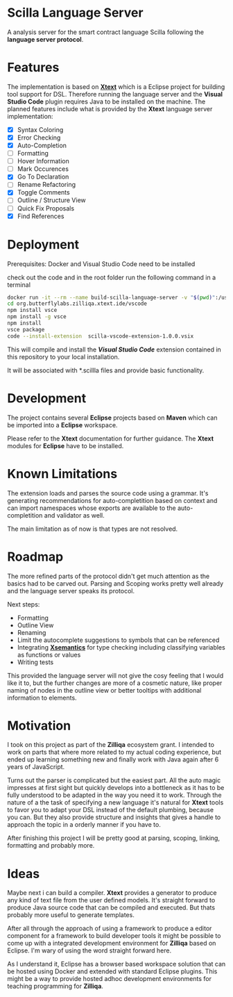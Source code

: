 # Scilla Language Server

A analysis server for the smart contract language Scilla following the **language server protocol**.

# Features

The implementation is based on [**Xtext**](https://www.eclipse.org/Xtext/) which is a Eclipse project for building tool support for DSL. Therefore running the language server and the **Visual Studio Code** plugin requires Java to be installed on the machine. The planned features include what is provided by the **Xtext** language server implementation:

 - [x] Syntax Coloring 
 - [x] Error Checking
 - [x] Auto-Completion
 - [ ] Formatting
 - [ ] Hover Information
 - [ ] Mark Occurences
 - [x] Go To Declaration
 - [ ] Rename Refactoring
 - [x] Toggle Comments
 - [ ] Outline / Structure View
 - [ ] Quick Fix Proposals
 - [x] Find References

# Deployment

Prerequisites: Docker and Visual Studio Code need to be installed

check out the code and in the root folder run the following command in a terminal

```bash
docker run -it --rm --name build-scilla-language-server -v "$(pwd)":/usr/src/scilla-base -w /usr/src/scilla-base maven:3.6-jdk-8 mvn clean package
cd org.butterflylabs.zilliqa.xtext.ide/vscode
npm install vsce
npm install -g vsce
npm install
vsce package
code --install-extension  scilla-vscode-extension-1.0.0.vsix
```

This will compile and install the ***Visual Studio Code*** extension contained in this repository to your local installation.

It will be associated with *.scillla files and provide basic functionality.


# Development

The project contains several **Eclipse** projects based on **Maven**
which can be imported into a **Eclipse** workspace. 

Please refer to the **Xtext** documentation for further guidance.
The **Xtext** modules for **Eclipse** have to be installed.

# Known Limitations

The extension loads and parses the source code using a grammar. It's
generating recommendations for auto-completition based on context and
can import namespaces whose exports are available to the
auto-completition and validator as well.

The main limitation as of now is that types are not resolved.

# Roadmap

The more refined parts of the protocol didn't get much attention as the basics had to be carved out. Parsing and Scoping works pretty well already and the language server speaks its protocol. 

Next steps:

 - Formatting
 - Outline View
 - Renaming
 - Limit the autocomplete suggestions to symbols that can be referenced
 - Integrating [**Xsemantics**](https://github.com/eclipse/xsemantics)
   for type checking including classifying variables as functions or values
 - Writing tests

This provided the language server will not give the cosy feeling that I would like it to, but the further changes are more of a cosmetic nature, like proper naming of nodes in the outline view or better tooltips with additional information to elements. 

# Motivation

I took on this project as part of the **Zilliqa** ecosystem grant. I intended to work on parts that where more related to my actual coding experience, but ended up learning something new and finally work with Java again after 6 years of JavaScript. 

Turns out the parser is complicated but the easiest part. All the auto magic impresses at first sight but quickly develops into a bottleneck as it has to be fully understood to be adapted in the way you need it to work. Through the nature of a the task of specifying a new language it's natural for **Xtext** tools to favor you to adapt your DSL instead of the default plumbing, because you can. But they also provide structure and insights that gives a handle to approach the topic in a orderly manner if you have to.

After finishing this project I will be pretty good at parsing, scoping, linking, formatting and probably more. 

# Ideas

Maybe next i can build a compiler. **Xtext** provides a generator to produce any kind of text file from the user defined models. It's straight forward to produce Java source code that can be compiled and executed. But thats probably more useful to generate templates. 

After all through the approach of using a framework to produce a editor component for a framework to build developer tools it might be possible to come up with a integrated development environment for **Zilliqa** based on Eclipse. I'm wary of using the word straight forward here. 

As I understand it, Eclipse has a browser based workspace solution that can be hosted using Docker and extended with standard Eclipse plugins. This might be a way to provide hosted adhoc development environments for teaching programming for **Zilliqa**.
